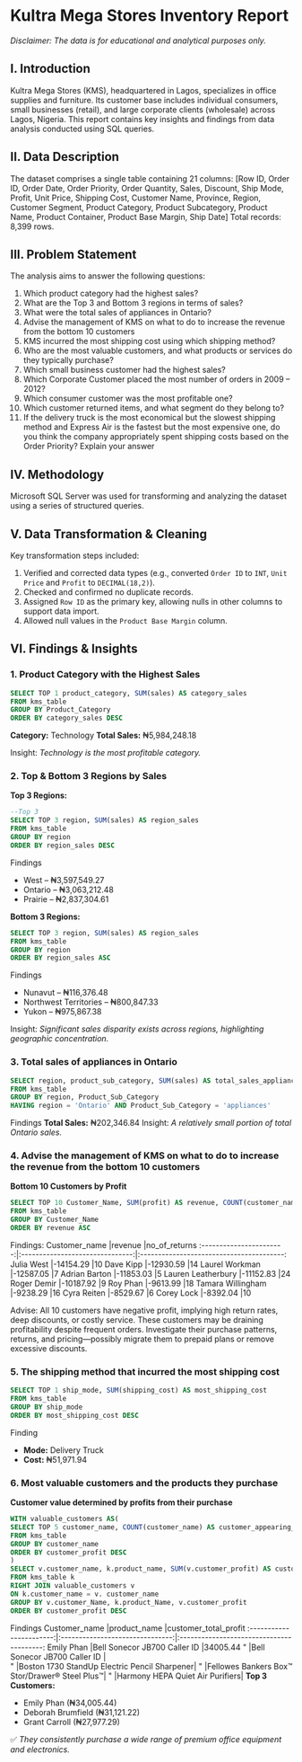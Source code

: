 # **Kultra Mega Stores Inventory Report**
*Disclaimer: The data is for educational and analytical purposes only.*

## **I. Introduction**
Kultra Mega Stores (KMS), headquartered in Lagos, specializes in office supplies and furniture. Its customer base includes individual consumers, small businesses (retail), and large corporate clients (wholesale) across Lagos, Nigeria. This report contains key insights and findings from data analysis conducted using SQL queries.

## **II. Data Description**
The dataset comprises a single table containing 21 columns:
[Row ID, Order ID, Order Date, Order Priority, Order Quantity, Sales, Discount, Ship Mode, Profit, Unit Price, Shipping Cost, Customer Name, Province, Region, Customer Segment, Product Category, Product Subcategory, Product Name, Product Container, Product Base Margin, Ship Date]
Total records: 8,399 rows.

## **III. Problem Statement**
The analysis aims to answer the following questions:
1. Which product category had the highest sales?
2. What are the Top 3 and Bottom 3 regions in terms of sales?
3. What were the total sales of appliances in Ontario?
4. Advise the management of KMS on what to do to increase the revenue from the bottom
10 customers
5. KMS incurred the most shipping cost using which shipping method?
6. Who are the most valuable customers, and what products or services do they typically
purchase?
7. Which small business customer had the highest sales?
8. Which Corporate Customer placed the most number of orders in 2009 – 2012?
9. Which consumer customer was the most profitable one?
10. Which customer returned items, and what segment do they belong to?
11. If the delivery truck is the most economical but the slowest shipping method and
Express Air is the fastest but the most expensive one, do you think the company
appropriately spent shipping costs based on the Order Priority? Explain your answer

## **IV. Methodology**
Microsoft SQL Server was used for transforming and analyzing the dataset using a series of structured queries.

## **V. Data Transformation & Cleaning**
Key transformation steps included:
1. Verified and corrected data types (e.g., converted `Order ID` to `INT`, `Unit Price` and `Profit` to `DECIMAL(18,2)`).
2. Checked and confirmed no duplicate records.
3. Assigned `Row ID` as the primary key, allowing nulls in other columns to support data import.
4. Allowed null values in the `Product Base Margin` column.

## **VI. Findings & Insights**
### 1. **Product Category with the Highest Sales**
```sql
SELECT TOP 1 product_category, SUM(sales) AS category_sales
FROM kms_table
GROUP BY Product_Category
ORDER BY category_sales DESC
```

**Category:** Technology
**Total Sales:** ₦5,984,248.18

Insight: *Technology is the most profitable category.*

### 2. **Top & Bottom 3 Regions by Sales**

**Top 3 Regions:**
```sql
--Top 3
SELECT TOP 3 region, SUM(sales) AS region_sales
FROM kms_table
GROUP BY region
ORDER BY region_sales DESC
```
Findings
* West – ₦3,597,549.27
* Ontario – ₦3,063,212.48
* Prairie – ₦2,837,304.61

**Bottom 3 Regions:**
```sql
SELECT TOP 3 region, SUM(sales) AS region_sales
FROM kms_table
GROUP BY region
ORDER BY region_sales ASC
```
Findings
* Nunavut – ₦116,376.48
* Northwest Territories – ₦800,847.33
* Yukon – ₦975,867.38

Insight: *Significant sales disparity exists across regions, highlighting geographic concentration.*

### 3. **Total sales of appliances in Ontario**
```sql
SELECT region, product_sub_category, SUM(sales) AS total_sales_appliances
FROM kms_table
GROUP BY region, Product_Sub_Category
HAVING region = 'Ontario' AND Product_Sub_Category = 'appliances'
```
Findings
**Total Sales:** ₦202,346.84
Insight: *A relatively small portion of total Ontario sales.*

### 4. **Advise the management of KMS on what to do to increase the revenue from the bottom 10 customers**
**Bottom 10 Customers by Profit**
```sql
SELECT TOP 10 Customer_Name, SUM(profit) AS revenue, COUNT(customer_name) AS no_of_returns
FROM kms_table
GROUP BY Customer_Name
ORDER BY revenue ASC
```
Findings:
Customer_name                       |revenue                   |no_of_returns
:-----------------------:|:-------------------------------:|:----------------------------------------:
Julia West                          |-14154.29                |10
Dave Kipp 	                        |-12930.59 	              |14
Laurel Workman   	                  |-12587.05 	              |7
Adrian Barton                       |-11853.03 	              |5
Lauren Leatherbury                  |-11152.83 	              |24
Roger Demir                         |-10187.92 	              |9
Roy Phan  	                        |-9613.99  	              |18
Tamara Willingham	                  |-9238.29                	|16
Cyra Reiten                         |-8529.67  	              |6
Corey Lock	                        |-8392.04  	              |10
 
Advise: All 10 customers have negative profit, implying high return rates, deep discounts, or costly service. These customers may be draining profitability despite frequent orders. Investigate their purchase patterns, returns, and pricing—possibly migrate them to prepaid plans or remove excessive discounts.

### 5. **The shipping method that incurred the most shipping cost**
```sql 
SELECT TOP 1 ship_mode, SUM(shipping_cost) AS most_shipping_cost
FROM kms_table
GROUP BY ship_mode
ORDER BY most_shipping_cost DESC
```
Finding
* **Mode:** Delivery Truck
* **Cost:** ₦51,971.94

### 6. **Most valuable customers and the products they purchase**
 **Customer value determined by profits from their purchase**
```sql 
WITH valuable_customers AS(
SELECT TOP 5 customer_name, COUNT(customer_name) AS customer_appearing_times, SUM (profit) AS customer_profit
FROM kms_table
GROUP BY customer_name
ORDER BY customer_profit DESC
)
SELECT v.customer_name, k.product_name, SUM(v.customer_profit) AS customer_total_profit
FROM kms_table k 
RIGHT JOIN valuable_customers v
ON k.customer_name = v. customer_name
GROUP BY v.customer_Name, k.product_Name, v.customer_profit
ORDER BY customer_profit DESC
```
Findings
Customer_name                       |product_name                   |customer_total_profit
:-----------------------:|:-------------------------------:|:----------------------------------------:
Emily Phan                          |Bell Sonecor JB700 Caller ID                |34005.44
  "                                  |Bell Sonecor JB700 Caller ID                |                  
    "                                |Boston 1730 StandUp Electric Pencil Sharpener|
     "                               |Fellowes Bankers Box™ Stor/Drawer® Steel Plus™|
     "                               |Harmony HEPA Quiet Air Purifiers|
**Top 3 Customers:**

* Emily Phan (₦34,005.44)
* Deborah Brumfield (₦31,121.22)
* Grant Carroll (₦27,977.29)

✅ *They consistently purchase a wide range of premium office equipment and electronics.*











